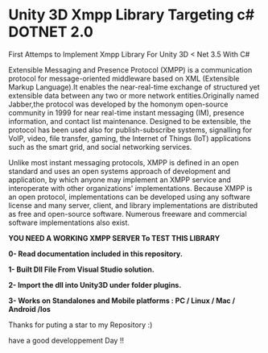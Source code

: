

# Unity 3D Xmpp Library Targeting c# DOTNET 2.0
First Attemps to Implement Xmpp Library For Unity 3D &lt; Net 3.5 With C#


Extensible Messaging and Presence Protocol (XMPP) is a communication protocol for message-oriented middleware based on XML (Extensible Markup Language).It enables the near-real-time exchange of structured yet extensible data between any two or more network entities.Originally named Jabber,the protocol was developed by the homonym open-source community in 1999 for near real-time instant messaging (IM), presence information, and contact list maintenance. Designed to be extensible, the protocol has been used also for publish-subscribe systems, signalling for VoIP, video, file transfer, gaming, the Internet of Things (IoT) applications such as the smart grid, and social networking services.

Unlike most instant messaging protocols, XMPP is defined in an open standard and uses an open systems approach of development and application, by which anyone may implement an XMPP service and interoperate with other organizations' implementations. Because XMPP is an open protocol, implementations can be developed using any software license and many server, client, and library implementations are distributed as free and open-source software. Numerous freeware and commercial software implementations also exist.





<b>
  YOU NEED A WORKING XMPP SERVER To TEST THIS LIBRARY
  
  
0- Read documentation included in this repository.
  

1- Built Dll File From Visual Studio solution.



2- Import the dll into Unity3D under folder plugins.



3- Works on Standalones and Mobile platforms :   PC / Linux / Mac / Android  /Ios 



</b>


Thanks for puting a star to my Repository :)




have a good developpement Day !!


